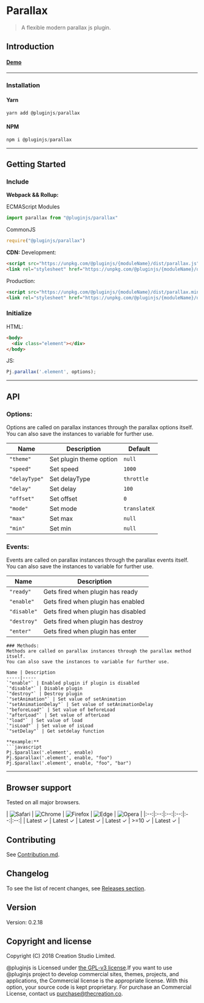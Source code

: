 # Parallax
> A flexible modern parallax js plugin.
## Introduction

#### [Demo]()
---
### Installation

#### Yarn
```javascript
yarn add @pluginjs/parallax
```
#### NPM
```javascript
npm i @pluginjs/parallax
```
---

## Getting Started
### Include
**Webpack && Rollup:**

ECMAScript Modules
```javascript
import parallax from "@pluginjs/parallax"
```

CommonJS
```javascript
require("@pluginjs/parallax")
```

**CDN:**
Development:
```html
<script src="https://unpkg.com/@pluginjs/{moduleName}/dist/parallax.js"></script>
<link rel="stylesheet" href="https://unpkg.com/@pluginjs/{moduleName}/dist/parallax.css">
```
Production:
```html
<script src="https://unpkg.com/@pluginjs/{moduleName}/dist/parallax.min.js"></script>
<link rel="stylesheet" href="https://unpkg.com/@pluginjs/{moduleName}/dist/parallax.min.css">
```

### Initialize
HTML:
```html
<body>
  <div class="element"></div>
</body>
```
JS:
```javascript
Pj.parallax('.element', options);
```
---
## API

### Options:
Options are called on parallax instances through the parallax options itself.
You can also save the instances to variable for further use.

Name | Description | Default
-----|--------------|-----
`"theme"` | Set plugin theme option | `null`
`"speed"` | Set speed | `1000`
`"delayType"` | Set delayType | `throttle`
`"delay"` | Set delay | `100`
`"offset"` | Set offset | `0`
`"mode"` | Set mode | `translateX`
`"max"` | Set max | `null`
`"min"` | Set min | `null`

### Events:
Events are called on parallax instances through the parallax events itself.
You can also save the instances to variable for further use.

Name | Description
-----|-----
`"ready"` | Gets fired when plugin has ready
`"enable"` | Gets fired when plugin has enabled
`"disable"` | Gets fired when plugin has disabled
`"destroy"` | Gets fired when plugin has destroy
`"enter"` | Gets fired when plugin has enter

```
### Methods:
Methods are called on parallax instances through the parallax method itself.
You can also save the instances to variable for further use.

Name | Description
-----|-----
`"enable"` | Enabled plugin if plugin is disabled
`"disable"` | Disable plugin
`"destroy"` | Destroy plugin
`"setAnimation"` | Set value of setAnimation
`"setAnimationDelay"` | Set value of setAnimationDelay
`"beforeLoad"` | Set value of beforeLoad
`"afterLoad"` | Set value of afterLoad
`"load"` | Set value of load
`"isLoad"` | Set value of isLoad
`"setDelay"` | Get setdelay function

**example:**
```javascript
Pj.$parallax('.element', enable)
Pj.$parallax('.element', enable, "foo")
Pj.$parallax('.element', enable, "foo", "bar")
```



---

## Browser support

Tested on all major browsers.

| <img src="https://raw.githubusercontent.com/alrra/browser-logos/master/src/safari/safari_32x32.png" alt="Safari"> | <img src="https://raw.githubusercontent.com/alrra/browser-logos/master/src/chrome/chrome_32x32.png" alt="Chrome"> | <img src="https://raw.githubusercontent.com/alrra/browser-logos/master/src/firefox/firefox_32x32.png" alt="Firefox"> | <img src="https://raw.githubusercontent.com/alrra/browser-logos/master/src/edge/edge_32x32.png" alt="Edge"> | <img src="https://raw.githubusercontent.com/alrra/browser-logos/master/src/opera/opera_32x32.png" alt="Opera"> |
|:--:|:--:|:--:|:--:|:--:|:--:|
| Latest ✓ | Latest ✓ | Latest ✓ | Latest ✓ | >=10 ✓ | Latest ✓ |

## Contributing
See [Contribution.md](Contribution.md).

## Changelog
To see the list of recent changes, see [Releases section](https://github.com/plugin/plugin.js/releases).

## Version
Version: 0.2.18

## Copyright and license
Copyright (C) 2018 Creation Studio Limited.

@pluginjs is Licensed under [the GPL-v3 license](LICENSE).If you want to use @pluginjs project to develop commercial sites, themes, projects, and applications, the Commercial license is the appropriate license. With this option, your source code is kept proprietary. For purchase an Commercial License, contact us purchase@thecreation.co.